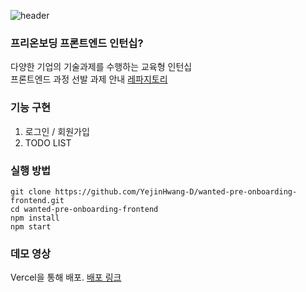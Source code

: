 ![header](https://capsule-render.vercel.app/api?type=Rounded&color=auto&height=150&section=header&text=wanted-pre-onboarding-frontend&fontSize=40)

### 프리온보딩 프론트엔드 인턴십?

다양한 기업의 기술과제를 수행하는 교육형 인턴십  
프론트엔드 과정 선발 과제 안내 [레파지토리](https://github.com/walking-sunset/selection-task)

### 기능 구현

1. 로그인 / 회원가입
2. TODO LIST

### 실행 방법

```shell
git clone https://github.com/YejinHwang-D/wanted-pre-onboarding-frontend.git
cd wanted-pre-onboarding-frontend
npm install
npm start
```

### 데모 영상

Vercel을 통해 배포.
[배포 링크](https://wanted-pre-onboarding-frontend-ten-ruddy.vercel.app/)
